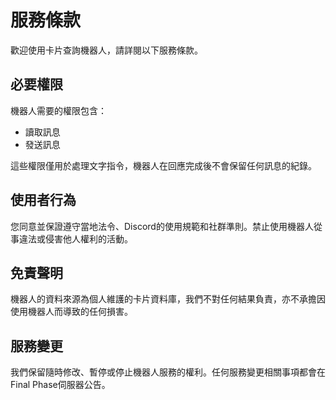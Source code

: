 # 服務條款
歡迎使用卡片查詢機器人，請詳閱以下服務條款。

## 必要權限
機器人需要的權限包含：
- 讀取訊息
- 發送訊息

這些權限僅用於處理文字指令，機器人在回應完成後不會保留任何訊息的紀錄。

## 使用者行為
您同意並保證遵守當地法令、Discord的使用規範和社群準則。禁止使用機器人從事違法或侵害他人權利的活動。

## 免責聲明
機器人的資料來源為個人維護的卡片資料庫，我們不對任何結果負責，亦不承擔因使用機器人而導致的任何損害。

## 服務變更
我們保留隨時修改、暫停或停止機器人服務的權利。任何服務變更相關事項都會在Final Phase伺服器公告。
